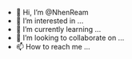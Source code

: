 - 👋 Hi, I’m @NhenReam
- 👀 I’m interested in ...
- 🌱 I’m currently learning ...
- 💞️ I’m looking to collaborate on ...
- 📫 How to reach me ...

<!---
NhenReam/NhenReam is a ✨ special ✨ repository because its `README.md` (this file) appears on your GitHub profile.
You can click the Preview link to take a look at your changes.
--->
